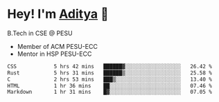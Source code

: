 
# Hey! I'm [Aditya](https://hegde.live) 🌊
B.Tech in CSE @ PESU

 - Member of ACM PESU-ECC
 - Mentor in HSP PESU-ECC

<!--
 [![Years Badge](https://badges.pufler.dev/years/bwaklog)](https://badges.pufler.dev) 
 [![Repos Badge](https://badges.pufler.dev/repos/bwaklog)](https://badges.pufler.dev)
 [![Commits Badge](https://badges.pufler.dev/commits/monthly/bwaklog)](https://badges.pufler.dev)
-->
<!--START_SECTION:waka-->

```txt
CSS            5 hrs 42 mins   ██████▓░░░░░░░░░░░░░░░░░░   26.42 %
Rust           5 hrs 31 mins   ██████▒░░░░░░░░░░░░░░░░░░   25.58 %
C              2 hrs 53 mins   ███▒░░░░░░░░░░░░░░░░░░░░░   13.40 %
HTML           1 hr 36 mins    ██░░░░░░░░░░░░░░░░░░░░░░░   07.46 %
Markdown       1 hr 31 mins    █▓░░░░░░░░░░░░░░░░░░░░░░░   07.05 %
```

<!--END_SECTION:waka-->
